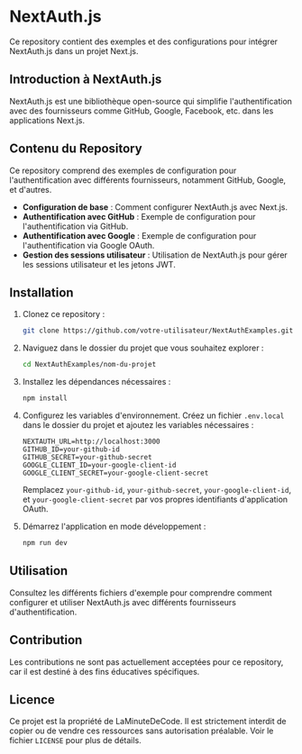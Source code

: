 # NextAuth.js

Ce repository contient des exemples et des configurations pour intégrer NextAuth.js dans un projet Next.js.

## Introduction à NextAuth.js

NextAuth.js est une bibliothèque open-source qui simplifie l'authentification avec des fournisseurs comme GitHub, Google, Facebook, etc. dans les applications Next.js.

## Contenu du Repository

Ce repository comprend des exemples de configuration pour l'authentification avec différents fournisseurs, notamment GitHub, Google, et d'autres.

- **Configuration de base** : Comment configurer NextAuth.js avec Next.js.
- **Authentification avec GitHub** : Exemple de configuration pour l'authentification via GitHub.
- **Authentification avec Google** : Exemple de configuration pour l'authentification via Google OAuth.
- **Gestion des sessions utilisateur** : Utilisation de NextAuth.js pour gérer les sessions utilisateur et les jetons JWT.

## Installation

1. Clonez ce repository :
    ```bash
    git clone https://github.com/votre-utilisateur/NextAuthExamples.git
    ```
2. Naviguez dans le dossier du projet que vous souhaitez explorer :
    ```bash
    cd NextAuthExamples/nom-du-projet
    ```
3. Installez les dépendances nécessaires :
    ```bash
    npm install
    ```
4. Configurez les variables d'environnement. Créez un fichier `.env.local` dans le dossier du projet et ajoutez les variables nécessaires :

    ```env
    NEXTAUTH_URL=http://localhost:3000
    GITHUB_ID=your-github-id
    GITHUB_SECRET=your-github-secret
    GOOGLE_CLIENT_ID=your-google-client-id
    GOOGLE_CLIENT_SECRET=your-google-client-secret
    ```

    Remplacez `your-github-id`, `your-github-secret`, `your-google-client-id`, et `your-google-client-secret` par vos propres identifiants d'application OAuth.

5. Démarrez l'application en mode développement :
    ```bash
    npm run dev
    ```

## Utilisation

Consultez les différents fichiers d'exemple pour comprendre comment configurer et utiliser NextAuth.js avec différents fournisseurs d'authentification.

## Contribution

Les contributions ne sont pas actuellement acceptées pour ce repository, car il est destiné à des fins éducatives spécifiques.

## Licence

Ce projet est la propriété de LaMinuteDeCode. Il est strictement interdit de copier ou de vendre ces ressources sans autorisation préalable. Voir le fichier `LICENSE` pour plus de détails.
